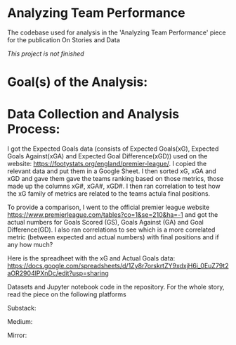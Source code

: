 # Analyzing Team Performance
The codebase used for analysis in the 'Analyzing Team Performance' piece for the publication On Stories and Data


*This project is not finished*

# Goal(s) of the Analysis:

# Data Collection and Analysis Process:
I got the Expected Goals data (consists of Expected Goals(xG), Expected Goals Against(xGA) and Expected Goal Difference(xGD)) used on the website: https://footystats.org/england/premier-league/. I copied the relevant data and put them in a Google Sheet. I then sorted xG, xGA and xGD and gave them gave the teams ranking based on those metrics, those made up the columns xG#, xGA#, xGD#. I then ran correlation to test how the xG family of metrics are related to the teams actula final positions. 

To provide a comparison, I went to the official premier league website https://www.premierleague.com/tables?co=1&se=210&ha=-1 and got the actual numbers for Goals Scored (GS), Goals Against (GA) and Goal Difference(GD). I also ran correlations to see which is a more correlated metric (between expected and actual numbers) with final positions and if any how much?

Here is the spreadheet with the xG and Actual Goals data: https://docs.google.com/spreadsheets/d/1Zy8r7orskrtZY9xdxjH6i_0EuZ79t2aOR2904lPXnDc/edit?usp=sharing

Datasets and Jupyter notebook code in the repository. For the whole story, read the piece on the following platforms

Substack:

Medium:

Mirror: 

